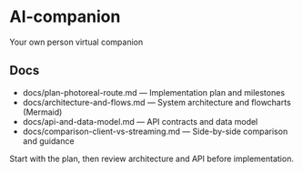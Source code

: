 # AI-companion
Your own person virtual companion

## Docs

- docs/plan-photoreal-route.md — Implementation plan and milestones
- docs/architecture-and-flows.md — System architecture and flowcharts (Mermaid)
- docs/api-and-data-model.md — API contracts and data model
- docs/comparison-client-vs-streaming.md — Side-by-side comparison and guidance

Start with the plan, then review architecture and API before implementation.

